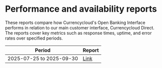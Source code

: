 # Performance and availability reports

These reports compare how Currencycloud's Open Banking Interface performs in relation to our main customer interface, Currencycloud Direct. The reports cover key metrics such as response times, uptime, and error rates over specified periods.

| Period                   | Report                                                   |
|--------------------------|----------------------------------------------------------|
| 2025-07-25 to 2025-09-30 | [Link](/assets/reports/report-2025-07-25-2025-09-30.csv) |